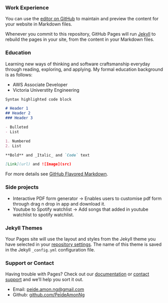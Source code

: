 ### Work Experience

You can use the [editor on GitHub](https://github.com/PeideAmonNg/profile2/edit/gh-pages/index.md) to maintain and preview the content for your website in Markdown files.

Whenever you commit to this repository, GitHub Pages will run [Jekyll](https://jekyllrb.com/) to rebuild the pages in your site, from the content in your Markdown files.


### Education

Learning new ways of thinking and software craftsmanship everyday through reading, exploring, and applying. My formal education background is as follows:

- AWS Associate Developer
- Victoria Universtity Engineering


```markdown
Syntax highlighted code block

# Header 1
## Header 2
### Header 3

- Bulleted
- List

1. Numbered
2. List

**Bold** and _Italic_ and `Code` text

[Link](url) and ![Image](src)
```

For more details see [GitHub Flavored Markdown](https://guides.github.com/features/mastering-markdown/).

### Side projects

- Interactive PDF form generator -> Enables users to customise pdf form through drag n drop in app and download it.
- Youtube to Spotify watchlist -> Add songs that added in youtube watchlist to spotify watchlist.

### Jekyll Themes

Your Pages site will use the layout and styles from the Jekyll theme you have selected in your [repository settings](https://github.com/PeideAmonNg/profile2/settings). The name of this theme is saved in the Jekyll `_config.yml` configuration file.

### Support or Contact

Having trouble with Pages? Check out our [documentation](https://docs.github.com/categories/github-pages-basics/) or [contact support](https://github.com/contact) and we’ll help you sort it out.

- Email: peide.amon.ng@gmail.com
- Github: [github.com/PeideAmonNg](https://github.com/PeideAmonNg/)
